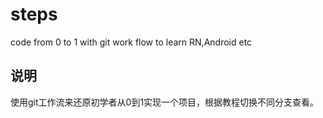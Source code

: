 # steps
code from 0 to 1 with git work flow to learn RN,Android etc
## 说明
使用git工作流来还原初学者从0到1实现一个项目，根据教程切换不同分支查看。
